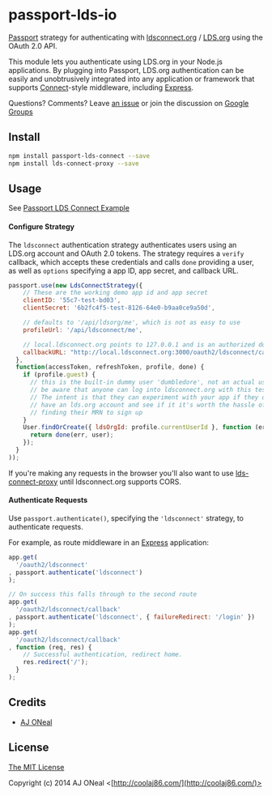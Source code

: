 # passport-lds-io

[Passport](http://passportjs.org/) strategy for authenticating with
[ldsconnect.org](http://ldsconnect.org/) / [LDS.org](http://lds.org/) using the OAuth 2.0 API.

This module lets you authenticate using LDS.org in your Node.js applications.
By plugging into Passport, LDS.org authentication can be easily and
unobtrusively integrated into any application or framework that supports
[Connect](http://www.senchalabs.org/connect/)-style middleware, including
[Express](http://expressjs.com/).

Questions? Comments?
Leave [an issue](https://github.com/LDSorg/passport-lds-connect/issues/new)
or join the discussion on [Google Groups](https://groups.google.com/forum/#!forum/lds-connect)

## Install

```bash
npm install passport-lds-connect --save
npm install lds-connect-proxy --save
```

## Usage

See [Passport LDS Connect Example](https://github.com/LDSorg/passport-lds-connect-example)

#### Configure Strategy

The `ldsconnect` authentication strategy authenticates users using an LDS.org
account and OAuth 2.0 tokens.  The strategy requires a `verify` callback, which
accepts these credentials and calls `done` providing a user, as well as
`options` specifying a app ID, app secret, and callback URL.

```javascript
passport.use(new LdsConnectStrategy({
    // These are the working demo app id and app secret
    clientID: '55c7-test-bd03',
    clientSecret: '6b2fc4f5-test-8126-64e0-b9aa0ce9a50d',

    // defaults to '/api/ldsorg/me', which is not as easy to use
    profileUrl: '/api/ldsconnect/me',

    // local.ldsconnect.org points to 127.0.0.1 and is an authorized domain for demo apps
    callbackURL: "http://local.ldsconnect.org:3000/oauth2/ldsconnect/callback"
  },
  function(accessToken, refreshToken, profile, done) {
    if (profile.guest) {
      // this is the built-in dummy user 'dumbledore', not an actual user
      // be aware that anyone can log into ldsconnect.org with this test user.
      // The intent is that they can experiment with your app if they don't yet
      // have an lds.org account and see if it it's worth the hassle of
      // finding their MRN to sign up
    }
    User.findOrCreate({ ldsOrgId: profile.currentUserId }, function (err, user) {
      return done(err, user);
    });
  }
));
```

If you're making any requests in the browser you'll also want to use 
[lds-connect-proxy](https://github.com/LDSorg/lds-connect-proxy-node)
until ldsconnect.org supports CORS.

#### Authenticate Requests

Use `passport.authenticate()`, specifying the `'ldsconnect'` strategy, to
authenticate requests.

For example, as route middleware in an [Express](http://expressjs.com/)
application:

```javascript
app.get(
  '/oauth2/ldsconnect'
, passport.authenticate('ldsconnect')
);

// On success this falls through to the second route
app.get(
  '/oauth2/ldsconnect/callback'
, passport.authenticate('ldsconnect', { failureRedirect: '/login' })
);
app.get(
  '/oauth2/ldsconnect/callback'
, function (req, res) {
    // Successful authentication, redirect home.
    res.redirect('/');
  }
);
```

## Credits

  - [AJ ONeal](http://github.com/coolaj86)

## License

[The MIT License](http://opensource.org/licenses/Apache-2.0)

Copyright (c) 2014 AJ ONeal <[http://coolaj86.com/](http://coolaj86.com/)>
